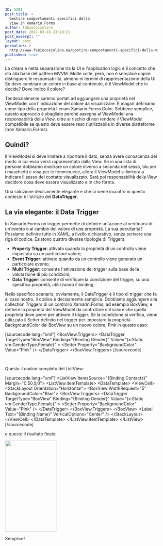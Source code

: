 ```yaml
---
ID: 5201
post_title: >
  Gestire comportamenti specifici della
  View in Xamarin.Forms
author: fabiocozzolino
post_date: 2017-03-18 23:28:21
post_excerpt: ""
layout: post
permalink: >
  http://www.fabiocozzolino.eu/gestire-comportamenti-specifici-della-view-in-xamarin-forms/
published: true
---
```

La chiara e netta separazione tra la UI e l'application logic è il concetto che sta alla base del pattern MVVM. Molte volte, però, non è semplice capire distinguere le responsabilità, almeno in termini di rappresentazione della UI. Se devo cambiare un colore in base al contenuto, è il ViewModel che lo decide? Dove indico il colore?

Tendenzialmente saremo portati ad aggiungere una proprietà nel ViewModel con l'indicazione del colore da visualizzare. E magari definiamo come tipo della proprietà l'enum Xamarin.Forms.Color. Sebbene semplice, questo approccio è sbagliato perchè assegna al ViewModel una responsabilità della View, oltre al rischio di non rendere il ViewModel compatibile se questo deve essere reso riutilizzabile in diverse piattaforme (non Xamarin.Forms).
<h2>Quindi?</h2>
Il ViewModel si deve limitare a riportare il dato, senza avere conoscenza del modo in cui esso verrà rappresentato dalla View. Se in una lista di persone dobbiamo mostrare un colore diverso a seconda del sesso, blu per i maschietti e rosa per le femminucce, allora il ViewModel si limiterà a indicare il sesso del contatto visualizzato. Sarà poi responsabilità della View decidere cosa deve essere visualizzato e in che forma.

Una soluzione decisamente elegante e che ci viene incontro in questo contesto è l'utilizzo del <strong>DataTrigger</strong>.
<h2>La via elegante: il Data Trigger</h2>
In Xamarin.Forms un trigger permette di definire un'azione al verificarsi di un'evento o al cambio del valore di una proprietà. La sua peculiarità? Possiamo definire tutto in XAML, a livello dichiarativo, senza scrivere una riga di codice. Esistono quattro diverse tipologie di Triggers:
<ul>
 	<li><strong>Property Trigger</strong>: attivato quando la proprietà di un controllo viene impostata su un particolare valore;</li>
 	<li><strong>Event Trigger</strong>: attivato quando da un controllo viene generato un particolare evento;</li>
 	<li><strong>Multi Trigger</strong>: consente l'attivazione del trigger sulla base della valutazione di più condizioni;</li>
 	<li><strong>Data Trigger</strong>: consente di verificare la condizione del trigger, su una specifica proprietà, utilizzando il binding;</li>
</ul>
Nello specifico scenario, ovviamente, il DataTrigger è il tipo di trigger che fa al caso nostro. Il codice è decisamente semplice. Dobbiamo aggiungere alla collection Triggers di un controllo Xamarin.Forms, ad esempio BoxView, e definire la proprietà del ViewModel da controllare e il valore che quella proprietà deve avere per attivare il trigger. Se la condizione si verifica, viene utilizzato il Setter definito nel trigger per impostare la proprietà BackgroundColor del BoxView su un nuovo colore, Pink in questo caso:

[sourcecode lang="xml"]
&lt;BoxView.Triggers&gt;
	&lt;DataTrigger TargetType=&quot;BoxView&quot; Binding=&quot;{Binding Gender}&quot; Value=&quot;{x:Static vm:GenderType.Female}&quot; &gt;
  		&lt;Setter Property=&quot;BackgroundColor&quot; Value=&quot;Pink&quot; /&gt;
	&lt;/DataTrigger&gt;
&lt;/BoxView.Triggers&gt;
[/sourcecode]

&nbsp;

Questo il codice completo del ListView:

[sourcecode lang="xml"]
&lt;ListView ItemsSource=&quot;{Binding Contacts}&quot; Margin=&quot;0,50,0,0&quot;&gt;
	&lt;ListView.ItemTemplate&gt;
		&lt;DataTemplate&gt;
			&lt;ViewCell&gt;
				&lt;StackLayout Orientation=&quot;Horizontal&quot;&gt;
					&lt;BoxView WidthRequest=&quot;5&quot; BackgroundColor=&quot;Blue&quot;&gt;
						&lt;BoxView.Triggers&gt;
							&lt;DataTrigger TargetType=&quot;BoxView&quot; Binding=&quot;{Binding Gender}&quot; Value=&quot;{x:Static vm:GenderType.Female}&quot; &gt;
  								&lt;Setter Property=&quot;BackgroundColor&quot; Value=&quot;Pink&quot; /&gt;
							&lt;/DataTrigger&gt;
						&lt;/BoxView.Triggers&gt;
					&lt;/BoxView&gt;
					&lt;Label Text=&quot;{Binding Name}&quot; VerticalOptions=&quot;Center&quot; /&gt;
				&lt;/StackLayout&gt;
			&lt;/ViewCell&gt;
		&lt;/DataTemplate&gt;
	&lt;/ListView.ItemTemplate&gt;
&lt;/ListView&gt;
[/sourcecode]

e questo il risultato finale:

<img class="aligncenter wp-image-5461 size-medium" src="http://www.fabiocozzolino.eu/wp-content/uploads/2017/03/Simulator-Screen-Shot-18-mar-2017-23.16.29-169x300.png" alt="" width="169" height="300" />

Semplice!